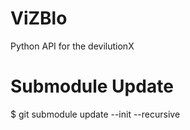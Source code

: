 # ViZBlo
Python API for the devilutionX

# Submodule Update
$ git submodule update --init --recursive
